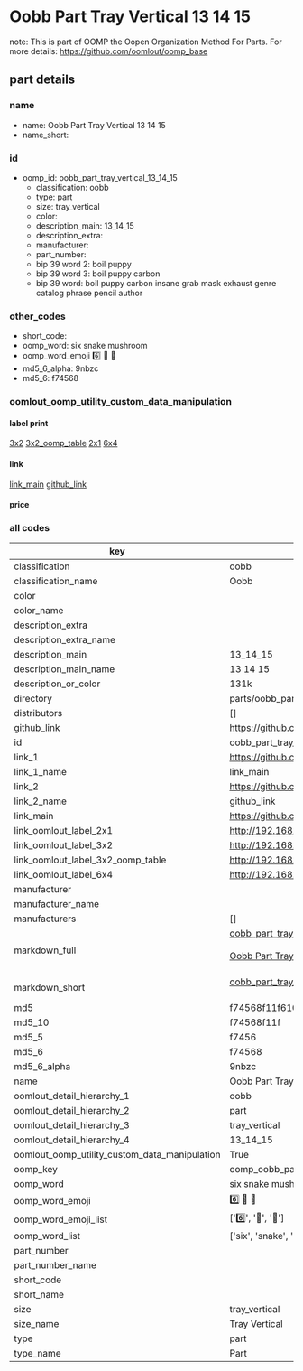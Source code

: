 # Oobb Part Tray Vertical 13 14 15  

note: This is part of OOMP the Oopen Organization Method For Parts. For more details: https://github.com/oomlout/oomp_base

##  part details





### name
* name: Oobb Part Tray Vertical 13 14 15
* name_short: 
### id
* oomp_id: oobb_part_tray_vertical_13_14_15
  * classification: oobb
  * type: part
  * size: tray_vertical
  * color: 
  * description_main: 13_14_15
  * description_extra: 
  * manufacturer: 
  * part_number: 
  * bip 39 word 2: boil puppy
  * bip 39 word 3: boil puppy carbon
  * bip 39 word: boil puppy carbon insane grab mask exhaust genre catalog phrase pencil author

### other_codes
* short_code: 
* oomp_word: six snake mushroom
* oomp_word_emoji :six: :snake: :mushroom:
* md5_6_alpha: 9nbzc
* md5_6: f74568






### oomlout_oomp_utility_custom_data_manipulation
#### label print
[3x2](http://192.168.1.245:1112/?label=oomp%209nbzc)
[3x2_oomp_table](http://192.168.1.107:1112/?label=oomp%209nbzc)
[2x1](http://192.168.1.242:1112/?label=oomp%209nbzc)
[6x4](http://192.168.1.55:1112/?label=oomp%209nbzc)    

#### link

[link_main](https://github.com/oomlout/oomlout_oomp_current_version_messy/tree/main/parts/oobb_part_tray_vertical_13_14_15) [github_link](https://github.com/oomlout/oomlout_oomp_part_src/tree/main/parts/oobb_part_tray_vertical_13_14_15)                             

#### price







### all codes 
| key | value |  
| --- | --- |  
| classification | oobb |  
| classification_name | Oobb |  
| color |  |  
| color_name |  |  
| description_extra |  |  
| description_extra_name |  |  
| description_main | 13_14_15 |  
| description_main_name | 13 14 15 |  
| description_or_color | 131k |  
| directory | parts/oobb_part_tray_vertical_13_14_15 |  
| distributors | [] |  
| github_link | https://github.com/oomlout/oomlout_oomp_part_src/tree/main/parts/oobb_part_tray_vertical_13_14_15 |  
| id | oobb_part_tray_vertical_13_14_15 |  
| link_1 | https://github.com/oomlout/oomlout_oomp_current_version_messy/tree/main/parts/oobb_part_tray_vertical_13_14_15 |  
| link_1_name | link_main |  
| link_2 | https://github.com/oomlout/oomlout_oomp_part_src/tree/main/parts/oobb_part_tray_vertical_13_14_15 |  
| link_2_name | github_link |  
| link_main | https://github.com/oomlout/oomlout_oomp_current_version_messy/tree/main/parts/oobb_part_tray_vertical_13_14_15 |  
| link_oomlout_label_2x1 | http://192.168.1.242:1112/?label=oomp%209nbzc |  
| link_oomlout_label_3x2 | http://192.168.1.245:1112/?label=oomp%209nbzc |  
| link_oomlout_label_3x2_oomp_table | http://192.168.1.107:1112/?label=oomp%209nbzc |  
| link_oomlout_label_6x4 | http://192.168.1.55:1112/?label=oomp%209nbzc |  
| manufacturer |  |  
| manufacturer_name |  |  
| manufacturers | [] |  
| markdown_full | [oobb_part_tray_vertical_13_14_15](https://github.com/oomlout/oomlout_oomp_current_version_messy/tree/main/parts/oobb_part_tray_vertical_13_14_15)<br>[](https://github.com/oomlout/oomlout_oomp_current_version_messy/tree/main/parts/oobb_part_tray_vertical_13_14_15)<br>[Oobb Part Tray Vertical 13 14 15](https://github.com/oomlout/oomlout_oomp_current_version_messy/tree/main/parts/oobb_part_tray_vertical_13_14_15)<br><br> |  
| markdown_short | [oobb_part_tray_vertical_13_14_15](https://github.com/oomlout/oomlout_oomp_current_version_messy/tree/main/parts/oobb_part_tray_vertical_13_14_15)<br><br> |  
| md5 | f74568f11f6109ee21b2a74e44eb80c8 |  
| md5_10 | f74568f11f |  
| md5_5 | f7456 |  
| md5_6 | f74568 |  
| md5_6_alpha | 9nbzc |  
| name | Oobb Part Tray Vertical 13 14 15 |  
| oomlout_detail_hierarchy_1 | oobb |  
| oomlout_detail_hierarchy_2 | part |  
| oomlout_detail_hierarchy_3 | tray_vertical |  
| oomlout_detail_hierarchy_4 | 13_14_15 |  
| oomlout_oomp_utility_custom_data_manipulation | True |  
| oomp_key | oomp_oobb_part_tray_vertical_13_14_15 |  
| oomp_word | six snake mushroom |  
| oomp_word_emoji | :six: :snake: :mushroom: |  
| oomp_word_emoji_list | [':six:', ':snake:', ':mushroom:'] |  
| oomp_word_list | ['six', 'snake', 'mushroom'] |  
| part_number |  |  
| part_number_name |  |  
| short_code |  |  
| short_name |  |  
| size | tray_vertical |  
| size_name | Tray Vertical |  
| type | part |  
| type_name | Part |  
